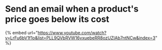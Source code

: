 # Send an email when a product's price goes below its cost

{% embed url="https://www.youtube.com/watch?v=LrFu6bV1f1o&list=PLL9QVbRVW16vxuebeRR8ozUZIAb7ntNCw&index=3" %}
